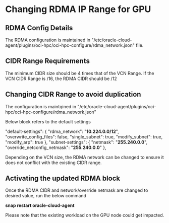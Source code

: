 # Changing RDMA IP Range for GPU

## RDMA Config Details

The RDMA configuration is maintained in "/etc/oracle-cloud-agent/plugins/oci-hpc/oci-hpc-configure/rdma_network.json" file.

## CIDR Range Requirements

The minimum CIDR size should be 4 times that of the VCN Range. If the VCN CIDR Range is /16, the RDMA CIDR should be /12

## Changing CIDR Range to avoid duplication

The configuration is maintqined in "/etc/oracle-cloud-agent/plugins/oci-hpc/oci-hpc-configure/rdma_network.json" 

Below block refers to the default settings 

"default-settings": {
            "rdma_network": "**10.224.0.0/12**",
            "overwrite_config_files": false,
            "single_subnet": true,
            "modify_subnet": true,
            "modify_arp": true
        },
        "subnet-settings": {
            "netmask": "**255.240.0.0**",
            "override_netconfig_netmask": "**255.240.0.0**"
        },

Depending on the VCN size, the RDMA network can be changed to ensure it does not conflict with the existing CIDR range.

## Activating the updated RDMA block

Once the RDMA CIDR and network/override netmask are changed to desired value, run the below command

**snap restart oracle-cloud-agent**

Please note that the existing workload on the GPU node could get impacted.


